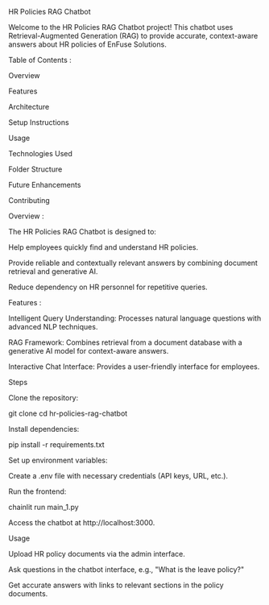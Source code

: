 HR Policies RAG Chatbot

Welcome to the HR Policies RAG Chatbot project! This chatbot uses Retrieval-Augmented Generation (RAG) to provide accurate, context-aware answers about HR policies of EnFuse Solutions.

Table of Contents : 

Overview

Features

Architecture

Setup Instructions

Usage

Technologies Used

Folder Structure

Future Enhancements

Contributing


Overview : 

The HR Policies RAG Chatbot is designed to:

Help employees quickly find and understand HR policies.

Provide reliable and contextually relevant answers by combining document retrieval and generative AI.

Reduce dependency on HR personnel for repetitive queries.

Features : 

Intelligent Query Understanding: Processes natural language questions with advanced NLP techniques.

RAG Framework: Combines retrieval from a document database with a generative AI model for context-aware answers.

Interactive Chat Interface: Provides a user-friendly interface for employees.

Steps

Clone the repository:

git clone <repo-link>
cd hr-policies-rag-chatbot

Install dependencies:

pip install -r requirements.txt

Set up environment variables:

Create a .env file with necessary credentials (API keys, URL, etc.).

Run the frontend:

chainlit run main_1.py

Access the chatbot at http://localhost:3000.

Usage

Upload HR policy documents via the admin interface.

Ask questions in the chatbot interface, e.g., "What is the leave policy?"

Get accurate answers with links to relevant sections in the policy documents.
